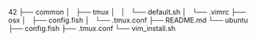 42
├── common
│   ├── tmux
│   │   └── default.sh
│   └── .vimrc
├── osx
│   ├── config.fish
│   └── .tmux.conf
├── README.md
└── ubuntu
    ├── config.fish
    ├── .tmux.conf
    └── vim_install.sh
